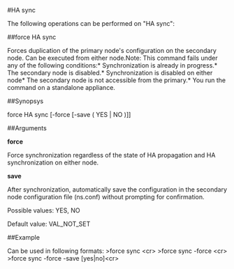 #HA sync

The following operations can be performed on "HA sync":


##force HA sync

Forces duplication of the primary node's configuration on the secondary node. Can be executed from either node.Note: This command fails under any of the following conditions:* Synchronization is already in progress.* The secondary node is disabled.* Synchronization is disabled on either node* The secondary node is not accessible from the primary.* You run the command on a standalone appliance.


##Synopsys

force HA sync [-force  [-save ( YES | NO )]]


##Arguments

<b>force</b>
Force synchronization regardless of the state of HA propagation and HA synchronization on either node.

<b>save</b>
After synchronization, automatically save the configuration in the secondary node configuration file (ns.conf) without prompting for confirmation.
Possible values: YES, NO
Default value: VAL_NOT_SET



##Example

Can be used in following formats:					&gt;force sync &lt;cr&gt;					&gt;force sync -force &lt;cr&gt;					&gt;force sync -force -save [yes|no]&lt;cr&gt;


